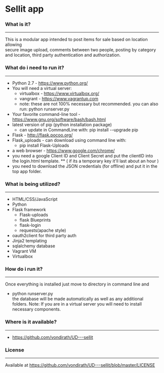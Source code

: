 # Sellit app

### What is it?
---------------
This is a modular app intended to post items for sale based on location allowing  
secure image upload, comments between two people, posting by category and location,
third party authentication and authorization. 

### What do i need to run it?
---------------
* Python 2.7 - https://www.python.org/
* You will need a virtual server:
  * virtualbox - https://www.virtualbox.org/
  * vangrant - https://www.vagrantup.com
  * note: these are not 100% necessary but recommended. you can also run: python runserver.py
* Your favorite command-line tool - https://www.gnu.org/software/bash/bash.html
* latest version of pip (python installation package)
    * can update in CommandLine with: pip install --upgrade pip
* Flask - http://flask.pocoo.org/
* Flask_uploads - can download using command line with: 
    * pip install Flask-Uploads
* a web browser - https://www.google.com/chrome/
* you need a google Client ID and Client Secret and put the clientID into the login.html template.
** ( if its a temporary key it'll last about an hour )
* you need to download the JSON credentials (for offline) and put it in the top app folder. 

### What is being utilized?
---------------
* HTML/CSS/JavaScript
* Python
* Flask framework
    * Flask-uploads
    * flask Blueprints
    * flask-login
    * requests(apache style)
* oauth2client for third party auth
* Jinja2 templating
* sqlalchemy database
* Vagrant VM
* Virtualbox

### How do i run it?
---------------
Once everything is installed just move to directory in command line and  
* python runserver.py  
the database will be made automatically as well as any additional folders.
Note: If you are in a virtual server you will need to install necessary components.

### Where is it available?
---------------
* https://github.com/vondirath/UD---sellit

### License
---------------
Available at https://github.com/vondirath/UD---sellit/blob/master/LICENSE
